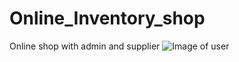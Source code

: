# Online_Inventory_shop
Online shop with admin and supplier 
![Image of user](https://github.com/nikhilkeshava/Online_Inventory_shop/blob/master/screenshots/Screenshot%20(470).png)
